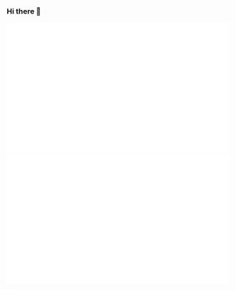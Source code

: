 ### Hi there 👋

![](https://raw.githubusercontent.com/kevin-fritsch/github-stats/master/generated/overview.svg#gh-dark-mode-only)
![](https://raw.githubusercontent.com/kevin-fritsch/github-stats/master/generated/languages.svg#gh-dark-mode-only)


<!--
**KevTVKevin/kevtvkevin** is a ✨ _special_ ✨ repository because its `README.md` (this file) appears on your GitHub profile.

Here are some ideas to get you started:

- 🔭 I’m currently working on ...
- 🌱 I’m currently learning ...
- 👯 I’m looking to collaborate on ...
- 🤔 I’m looking for help with ...
- 💬 Ask me about ...
- 📫 How to reach me: ...
- 😄 Pronouns: ...
- ⚡ Fun fact: ...
-->
